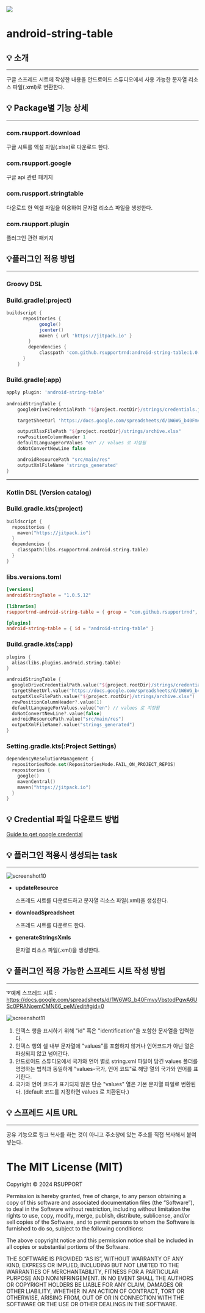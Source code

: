 [![](https://jitpack.io/v/rsupportrnd/android-string-table.svg)](https://jitpack.io/#rsupportrnd/android-string-table)
# android-string-table

## 💡 소개
***
구글 스프레드 시트에 작성한 내용을 안드로이드 스튜디오에서 사용 가능한 문자열 리소스 파일(.xml)로 변환한다.

## 💡 Package별 기능 상세
***
### com.rsupport.download
구글 시트를 엑설 파일(.xlsx)로 다운로드 한다.

### com.rsupport.google
구글 api 관련 패키지

### com.ruspport.stringtable
다운로드 한 엑셀 파일을 이용하여 문자열 리소스 파일을 생성한다.

### com.rsupport.plugin
플러그인 관련 패키지

## 💡플러그인 적용 방법
***
### Groovy DSL
### Build.gradle(:project)
````groovy
buildscript {  
      repositories {  
            google()  
            jcenter()  
            maven { url 'https://jitpack.io' }  
        }  
        dependencies {
            classpath 'com.github.rsupportrnd:android-string-table:1.0.5.12'
      }  
    }
````
### Build.gradle(:app)
````groovy
apply plugin: 'android-string-table'
    
androidStringTable {  
    googleDriveCredentialPath "${project.rootDir}/strings/credentials.json"

    targetSheetUrl 'https://docs.google.com/spreadsheets/d/1W6WG_b40FmvyVbstodPgwA6USc0PRANoemCMN66_peM/edit#gid=0' // full url of sheet included tab gid

    outputXlsxFilePath "${project.rootDir}/strings/archive.xlsx"
    rowPositionColumnHeader 1
    defaultLanguageForValues "en" // values 로 지정됨
    doNotConvertNewLine false

    androidResourcePath "src/main/res"
    outputXmlFileName 'strings_generated'
}
````
***
### Kotlin DSL (Version catalog)

### Build.gradle.kts(:project)
````kotlin
buildscript {
  repositories {
    maven("https://jitpack.io")
  }
  dependencies {
    classpath(libs.rsupportrnd.android.string.table)
  }
}
````

### libs.versions.toml
````toml
[versions]
androidStringTable = "1.0.5.12"

[libraries]
rsupportrnd-android-string-table = { group = "com.github.rsupportrnd", name = "android-string-table", version.ref = "androidStringTable" }

[plugins]
android-string-table = { id = "android-string-table" }
````

### Build.gradle.kts(:app)
````kotlin
plugins {
  alias(libs.plugins.android.string.table)
}

androidStringTable {
  googleDriveCredentialPath.value("${project.rootDir}/strings/credentials.json")
  targetSheetUrl.value("https://docs.google.com/spreadsheets/d/1W6WG_b40FmvyVbstodPgwA6USc0PRANoemCMN66_peM/edit#gid=0") // full url of sheet included tab gid
  outputXlsxFilePath.value("${project.rootDir}/strings/archive.xlsx")
  rowPositionColumnHeader?.value(1)
  defaultLanguageForValues.value("en") // values 로 지정됨
  doNotConvertNewLine?.value(false)
  androidResourcePath.value("src/main/res")
  outputXmlFileName?.value("strings_generated")
}
````

### Setting.gradle.kts(:Project Settings)
````kotlin
dependencyResolutionManagement {
  repositoriesMode.set(RepositoriesMode.FAIL_ON_PROJECT_REPOS)
  repositories {
    google()
    mavenCentral()
    maven("https://jitpack.io")
  }
}
````


## 💡 Credential 파일 다운로드 방법
[Guide to get google credential](guide-google-credential.md)
    
## 💡 플러그인 적용시 생성되는 task
***
![screenshot10](screenshots/screenshot_10.png)
- **updateResource**
  
  스프레드 시트를 다운로드하고 문자열 리소스 파일(.xml)을 생성한다.
- **downloadSpreadsheet**

  스프레드 시트를 다운로드 한다.
- **generateStringsXmls**

  문자열 리소스 파일(.xml)을 생성한다.

## 💡 플러그인 적용 가능한 스프레드 시트 작성 방법
***
➰예제 스프레드 시트 : https://docs.google.com/spreadsheets/d/1W6WG_b40FmvyVbstodPgwA6USc0PRANoemCMN66_peM/edit#gid=0

![screenshot11](screenshots/screenshot_11.png)
1. 인덱스 행을 표시하기 위해 "id" 혹은 "identification"을 포함한 문자열을 입력한다.
2. 인덱스 행의 셀 내부 문자열에 "values"를 포함하지 않거나 언어코드가 아닌 열은 파싱되지 않고 넘어간다.
3. 안드로이드 스튜디오에서 국가와 언어 별로 string.xml 파일이 담긴 values 폴더를 명명하는 법칙과 동일하게 "values-국가, 언어 코드"로 해당 열의 국가와 언어를 표기한다.
4. 국가와 언어 코드가 표기되지 않은 단순 "values" 열은 기본 문자열 파일로 변환된다. (default 코드를 지정하면 values 로 치환된다.)

## 💡 스프레드 시트 URL
***
공유 기능으로 링크 복사를 하는 것이 아니고 주소창에 있는 주소를 직접 복사해서 붙여넣는다.

The MIT License (MIT)
=====================

Copyright © 2024 RSUPPORT

Permission is hereby granted, free of charge, to any person
obtaining a copy of this software and associated documentation
files (the “Software”), to deal in the Software without
restriction, including without limitation the rights to use,
copy, modify, merge, publish, distribute, sublicense, and/or sell
copies of the Software, and to permit persons to whom the
Software is furnished to do so, subject to the following
conditions:

The above copyright notice and this permission notice shall be
included in all copies or substantial portions of the Software.

THE SOFTWARE IS PROVIDED “AS IS”, WITHOUT WARRANTY OF ANY KIND,
EXPRESS OR IMPLIED, INCLUDING BUT NOT LIMITED TO THE WARRANTIES
OF MERCHANTABILITY, FITNESS FOR A PARTICULAR PURPOSE AND
NONINFRINGEMENT. IN NO EVENT SHALL THE AUTHORS OR COPYRIGHT
HOLDERS BE LIABLE FOR ANY CLAIM, DAMAGES OR OTHER LIABILITY,
WHETHER IN AN ACTION OF CONTRACT, TORT OR OTHERWISE, ARISING
FROM, OUT OF OR IN CONNECTION WITH THE SOFTWARE OR THE USE OR
OTHER DEALINGS IN THE SOFTWARE.

